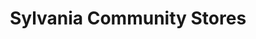 ---
title: "Sylvania Community Stores"
url: /exeter/sylvania-community-stores/
shop: Lebensmittel
---